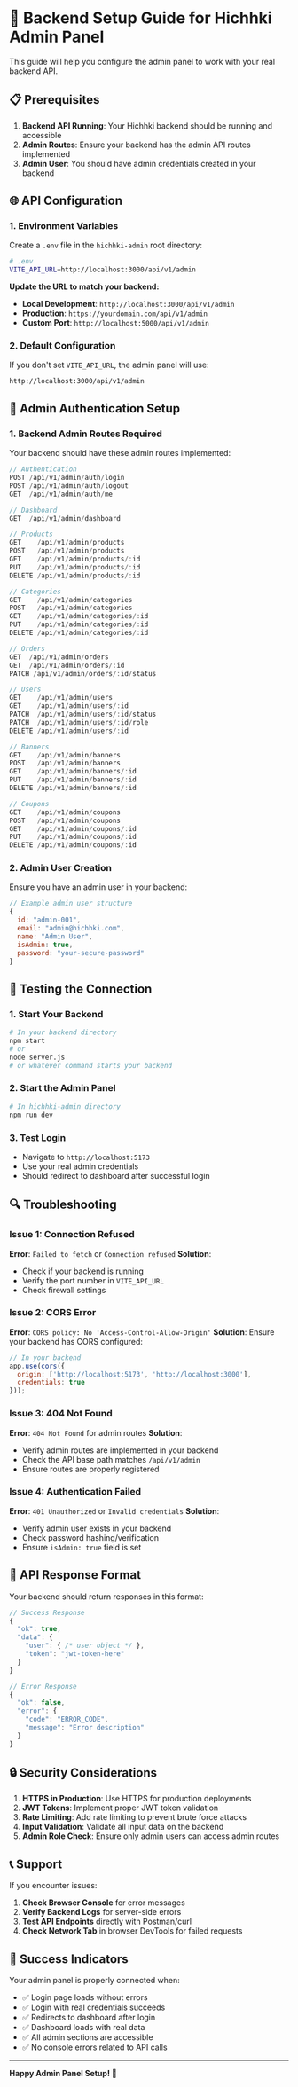 # 🔧 Backend Setup Guide for Hichhki Admin Panel

This guide will help you configure the admin panel to work with your real backend API.

## 📋 Prerequisites

1. **Backend API Running**: Your Hichhki backend should be running and accessible
2. **Admin Routes**: Ensure your backend has the admin API routes implemented
3. **Admin User**: You should have admin credentials created in your backend

## 🌐 API Configuration

### 1. Environment Variables

Create a `.env` file in the `hichhki-admin` root directory:

```bash
# .env
VITE_API_URL=http://localhost:3000/api/v1/admin
```

**Update the URL to match your backend:**
- **Local Development**: `http://localhost:3000/api/v1/admin`
- **Production**: `https://yourdomain.com/api/v1/admin`
- **Custom Port**: `http://localhost:5000/api/v1/admin`

### 2. Default Configuration

If you don't set `VITE_API_URL`, the admin panel will use:
```
http://localhost:3000/api/v1/admin
```

## 🔐 Admin Authentication Setup

### 1. Backend Admin Routes Required

Your backend should have these admin routes implemented:

```javascript
// Authentication
POST /api/v1/admin/auth/login
POST /api/v1/admin/auth/logout
GET  /api/v1/admin/auth/me

// Dashboard
GET  /api/v1/admin/dashboard

// Products
GET    /api/v1/admin/products
POST   /api/v1/admin/products
GET    /api/v1/admin/products/:id
PUT    /api/v1/admin/products/:id
DELETE /api/v1/admin/products/:id

// Categories
GET    /api/v1/admin/categories
POST   /api/v1/admin/categories
GET    /api/v1/admin/categories/:id
PUT    /api/v1/admin/categories/:id
DELETE /api/v1/admin/categories/:id

// Orders
GET  /api/v1/admin/orders
GET  /api/v1/admin/orders/:id
PATCH /api/v1/admin/orders/:id/status

// Users
GET    /api/v1/admin/users
GET    /api/v1/admin/users/:id
PATCH  /api/v1/admin/users/:id/status
PATCH  /api/v1/admin/users/:id/role
DELETE /api/v1/admin/users/:id

// Banners
GET    /api/v1/admin/banners
POST   /api/v1/admin/banners
GET    /api/v1/admin/banners/:id
PUT    /api/v1/admin/banners/:id
DELETE /api/v1/admin/banners/:id

// Coupons
GET    /api/v1/admin/coupons
POST   /api/v1/admin/coupons
GET    /api/v1/admin/coupons/:id
PUT    /api/v1/admin/coupons/:id
DELETE /api/v1/admin/coupons/:id
```

### 2. Admin User Creation

Ensure you have an admin user in your backend:

```javascript
// Example admin user structure
{
  id: "admin-001",
  email: "admin@hichhki.com",
  name: "Admin User",
  isAdmin: true,
  password: "your-secure-password"
}
```

## 🚀 Testing the Connection

### 1. Start Your Backend
```bash
# In your backend directory
npm start
# or
node server.js
# or whatever command starts your backend
```

### 2. Start the Admin Panel
```bash
# In hichhki-admin directory
npm run dev
```

### 3. Test Login
- Navigate to `http://localhost:5173`
- Use your real admin credentials
- Should redirect to dashboard after successful login

## 🔍 Troubleshooting

### Issue 1: Connection Refused
**Error**: `Failed to fetch` or `Connection refused`
**Solution**: 
- Check if your backend is running
- Verify the port number in `VITE_API_URL`
- Check firewall settings

### Issue 2: CORS Error
**Error**: `CORS policy: No 'Access-Control-Allow-Origin'`
**Solution**: Ensure your backend has CORS configured:
```javascript
// In your backend
app.use(cors({
  origin: ['http://localhost:5173', 'http://localhost:3000'],
  credentials: true
}));
```

### Issue 3: 404 Not Found
**Error**: `404 Not Found` for admin routes
**Solution**: 
- Verify admin routes are implemented in your backend
- Check the API base path matches `/api/v1/admin`
- Ensure routes are properly registered

### Issue 4: Authentication Failed
**Error**: `401 Unauthorized` or `Invalid credentials`
**Solution**:
- Verify admin user exists in your backend
- Check password hashing/verification
- Ensure `isAdmin: true` field is set

## 📱 API Response Format

Your backend should return responses in this format:

```javascript
// Success Response
{
  "ok": true,
  "data": {
    "user": { /* user object */ },
    "token": "jwt-token-here"
  }
}

// Error Response
{
  "ok": false,
  "error": {
    "code": "ERROR_CODE",
    "message": "Error description"
  }
}
```

## 🔒 Security Considerations

1. **HTTPS in Production**: Use HTTPS for production deployments
2. **JWT Tokens**: Implement proper JWT token validation
3. **Rate Limiting**: Add rate limiting to prevent brute force attacks
4. **Input Validation**: Validate all input data on the backend
5. **Admin Role Check**: Ensure only admin users can access admin routes

## 📞 Support

If you encounter issues:

1. **Check Browser Console** for error messages
2. **Verify Backend Logs** for server-side errors
3. **Test API Endpoints** directly with Postman/curl
4. **Check Network Tab** in browser DevTools for failed requests

## 🎯 Success Indicators

Your admin panel is properly connected when:
- ✅ Login page loads without errors
- ✅ Login with real credentials succeeds
- ✅ Redirects to dashboard after login
- ✅ Dashboard loads with real data
- ✅ All admin sections are accessible
- ✅ No console errors related to API calls

---

**Happy Admin Panel Setup! 🚀**
